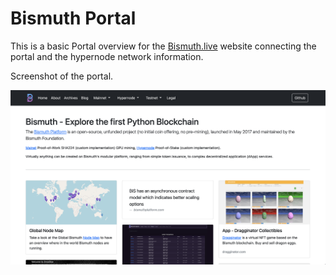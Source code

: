 # Bismuth Portal
This is a basic Portal overview for the [Bismuth.live](https://bismuth.live) website connecting the portal and the hypernode network information.  

Screenshot of the portal.

![Portal Screenshot](https://github.com/alias-bitsignal/portal/blob/master/assets/img/home.png)